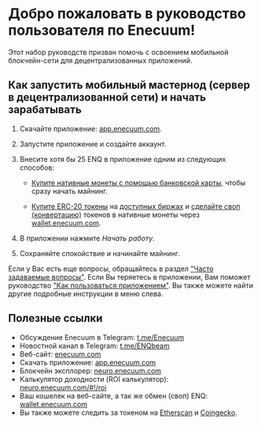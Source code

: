 # Добро пожаловать в руководство пользователя по Enecuum!

Этот набор руководств призван помочь с освоением мобильной блокчейн-сети для децентрализованных приложений.

## Как запустить мобильный мастернод (сервер в децентрализованной сети) и начать зарабатывать

1. Скачайте приложение: [app.enecuum.com](https://app.enecuum.com).
2. Запустите приложение и создайте аккаунт. 
3. Внесите хотя бы 25 ENQ в приложение одним из следующих способов:

	- [Купите нативные монеты с помощью банковской карты,](how-by-card.md) чтобы сразу начать майнинг.
	
	- [Купите ERC-20 токены](how-to-buy.md) на [доступных биржах](https://enecuum.com/buy) и [сделайте своп (конвертацию)](how-to-swap.md) токенов в нативные монеты через [wallet.enecuum.com](https://wallet.enecuum.com/).

4. В приложении нажмите *Начать работу*.
5. Сохраняйте спокойствие и начинайте майнинг.

Если у Вас есть еще вопросы, обращайтесь в раздел ["Часто задаваемые вопросы"](faq.md). Если Вы теряетесь в приложении, Вам поможет руководство ["Как пользоваться приложением"](how-to-use.md). Вы также можете найти другие подробные инструкции в меню слева.

## Полезные ссылки

- Обсуждение Enecuum в Telegram: [t.me/Enecuum](https://t.me/Enecuum)
- Новостной канал в Telegram: [t.me/ENQbeam](https://t.me/ENQbeam)
- Веб-сайт: [enecuum.com](https://enecuum.com)
- Скачать приложение: [app.enecuum.com](https://app.enecuum.com)
- Блокчейн эксплорер: [neuro.enecuum.com](https://neuro.enecuum.com)
- Калькулятор доходности (ROI калькулятор): [neuro.enecuum.com/#!/roi](https://neuro.enecuum.com/#!/roi)
- Ваш кошелек на веб-сайте, а так же обмен (своп) ENQ: [wallet.enecuum.com](https://wallet.enecuum.com)
- Вы также можете следить за токеном на [Etherscan](https://etherscan.io/token/0x16ea01acb4b0bca2000ee5473348b6937ee6f72f) и [Coingecko](https://www.coingecko.com/en/coins/enecuum).